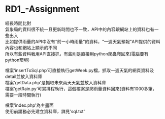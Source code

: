# RD1_-Assignment

經長時間比對  
氣象局的資料很不統一且更新時間也不一致，API中的內容跟網站上的資料也有一些出入  
比如提供雨量的API中沒有“前一小時雨量”的資料，“一週天氣預報”API提供的資料內容也和網站上顯示的不同  
所以有些資料我用API直接抓，有些則是直接用python爬蟲爬回來(電腦要有python環境)  

檔案‘insertToSql.php’可直接執行getWeek.py檔，抓取一週天氣的網頁資料及detail並放入資料庫  
檔案'getData.php'是抓取未來兩天天氣並放入資料庫  
檔案‘getRain.py‘可寫排程執行，這個檔案是爬雨量資料回來(資料有1000多筆，需要一段時間執行)  
  
檔案'index.php'為主畫面  
使用前請務必先建立資料庫，詳見'sql.txt'
